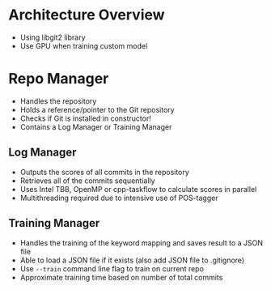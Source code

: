 Architecture Overview
==========

* Using libgit2 library
* Use GPU when training custom model

# Repo Manager
* Handles the repository
* Holds a reference/pointer to the Git repository
* Checks if Git is installed in constructor!
* Contains a Log Manager or Training Manager

## Log Manager
* Outputs the scores of all commits in the repository
* Retrieves all of the commits sequentially
* Uses Intel TBB, OpenMP or cpp-taskflow to calculate scores in parallel
* Multithreading required due to intensive use of POS-tagger

## Training Manager
* Handles the training of the keyword mapping and saves result to a JSON file
* Able to load a JSON file if it exists (also add JSON file to .gitignore)
* Use `--train` command line flag to train on current repo
* Approximate training time based on number of total commits